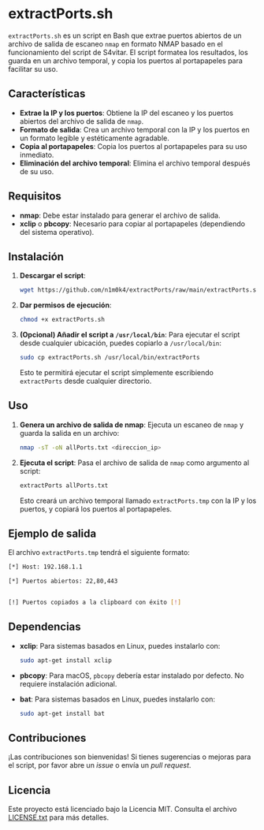 # extractPorts.sh

`extractPorts.sh` es un script en Bash que extrae puertos abiertos de un archivo de salida de escaneo `nmap` en formato NMAP basado en el funcionamiento del script de S4vitar. El script formatea los resultados, los guarda en un archivo temporal, y copia los puertos al portapapeles para facilitar su uso.

## Características

- **Extrae la IP y los puertos**: Obtiene la IP del escaneo y los puertos abiertos del archivo de salida de `nmap`.
- **Formato de salida**: Crea un archivo temporal con la IP y los puertos en un formato legible y estéticamente agradable.
- **Copia al portapapeles**: Copia los puertos al portapapeles para su uso inmediato.
- **Eliminación del archivo temporal**: Elimina el archivo temporal después de su uso.

## Requisitos

- **nmap**: Debe estar instalado para generar el archivo de salida.
- **xclip** o **pbcopy**: Necesario para copiar al portapapeles (dependiendo del sistema operativo).

## Instalación

1. **Descargar el script**:
    ```bash
    wget https://github.com/n1m0k4/extractPorts/raw/main/extractPorts.sh
    ```

2. **Dar permisos de ejecución**:
    ```bash
    chmod +x extractPorts.sh
    ```

3. **(Opcional) Añadir el script a `/usr/local/bin`**:
    Para ejecutar el script desde cualquier ubicación, puedes copiarlo a `/usr/local/bin`:
    ```bash
    sudo cp extractPorts.sh /usr/local/bin/extractPorts
    ```
    Esto te permitirá ejecutar el script simplemente escribiendo `extractPorts` desde cualquier directorio.

## Uso

1. **Genera un archivo de salida de nmap**:
    Ejecuta un escaneo de `nmap` y guarda la salida en un archivo:
    ```bash
    nmap -sT -oN allPorts.txt <direccion_ip>
    ```

2. **Ejecuta el script**:
    Pasa el archivo de salida de `nmap` como argumento al script:
    ```bash
    extractPorts allPorts.txt
    ```

    Esto creará un archivo temporal llamado `extractPorts.tmp` con la IP y los puertos, y copiará los puertos al portapapeles.

## Ejemplo de salida

El archivo `extractPorts.tmp` tendrá el siguiente formato:
```bash
[*] Host: 192.168.1.1

[*] Puertos abiertos: 22,80,443


[!] Puertos copiados a la clipboard con éxito [!] 
```

## Dependencias

- **xclip**: Para sistemas basados en Linux, puedes instalarlo con:
    ```bash
    sudo apt-get install xclip
    ```

- **pbcopy**: Para macOS, `pbcopy` debería estar instalado por defecto. No requiere instalación adicional.

- **bat**: Para sistemas basados en Linux, puedes instalarlo con:
    ```bash
    sudo apt-get install bat
    ```

## Contribuciones

¡Las contribuciones son bienvenidas! Si tienes sugerencias o mejoras para el script, por favor abre un *issue* o envía un *pull request*.

## Licencia

Este proyecto está licenciado bajo la Licencia MIT. Consulta el archivo [LICENSE.txt](LICENSE) para más detalles.
